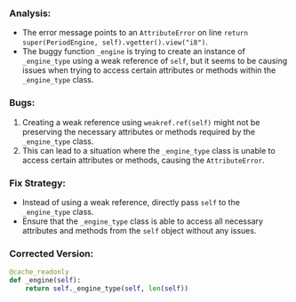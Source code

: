 ### Analysis:
- The error message points to an `AttributeError` on line `return super(PeriodEngine, self).vgetter().view("i8")`.
- The buggy function `_engine` is trying to create an instance of `_engine_type` using a weak reference of `self`, but it seems to be causing issues when trying to access certain attributes or methods within the `_engine_type` class.

### Bugs:
1. Creating a weak reference using `weakref.ref(self)` might not be preserving the necessary attributes or methods required by the `_engine_type` class.
2. This can lead to a situation where the `_engine_type` class is unable to access certain attributes or methods, causing the `AttributeError`.

### Fix Strategy:
- Instead of using a weak reference, directly pass `self` to the `_engine_type` class.
- Ensure that the `_engine_type` class is able to access all necessary attributes and methods from the `self` object without any issues.

### Corrected Version:
```python
@cache_readonly
def _engine(self):
    return self._engine_type(self, len(self))
```